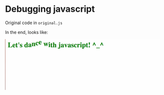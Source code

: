 # Debugging javascript
Original code in `original.js`

In the end, looks like:

![Image](https://github.com/sammanthp007/dancing-javascript/blob/master/what%20it%20does.gif)

